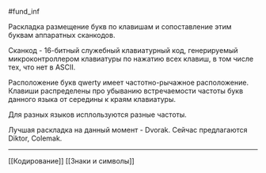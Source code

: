 #fund_inf 

Раскладка размещение букв по клавишам и сопоставление этим буквам аппаратных сканкодов. 

Сканкод - 16-битный служебный клавиатурный код, генерируемый микроконтроллером клавиатуры по нажатию всех клавиш, в том числе тех, что нет в ASCII.

Расположение букв qwerty имеет частотно-рычажное расположение. Клавиши распределены про убыванию встречаемости частоты букв данного языка от середины к краям клавиатуры.

Для разных языков исплользуются разные частоты.

Лучшая раскладка на данный момент - Dvorak.
Сейчас предлагаются Diktor, Colemak.

---
[[Кодирование]] [[Знаки и символы]]